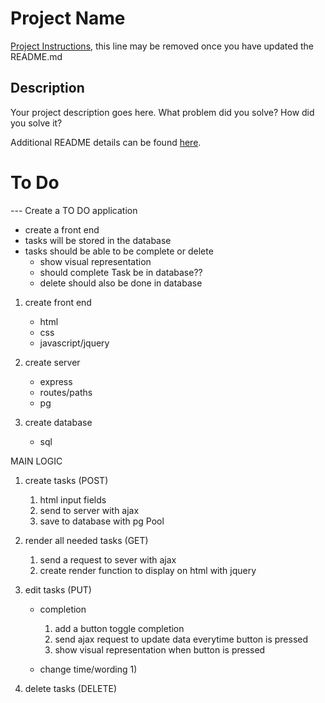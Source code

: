 # Project Name

[Project Instructions](./INSTRUCTIONS.md), this line may be removed once you have updated the README.md

## Description

Your project description goes here. What problem did you solve? How did you solve it?

Additional README details can be found [here](https://github.com/PrimeAcademy/readme-template/blob/master/README.md).






# To Do
--- Create a TO DO application 
- create a front end 
- tasks will be stored in the database 
- tasks should be able to be  complete or delete 
    - show visual representation
    - should complete Task be in database??
    - delete should also be done in database


1) create front end 
    - html 
    - css
    - javascript/jquery 

2) create server
    - express
    - routes/paths 
    - pg 

3) create database
    - sql 



MAIN LOGIC

1) create tasks (POST)
    1) html input fields
    2) send to server with ajax
    3) save to database with pg Pool 

2) render all needed tasks (GET)
    1) send a request to sever with ajax
    2) create render function to display on html with jquery 

3) edit tasks (PUT)
    - completion 
        1) add a button toggle completion 
        2) send ajax request to update data everytime button is pressed
        3) show visual representation when button is pressed

    - change time/wording
        1) 
4) delete tasks (DELETE)